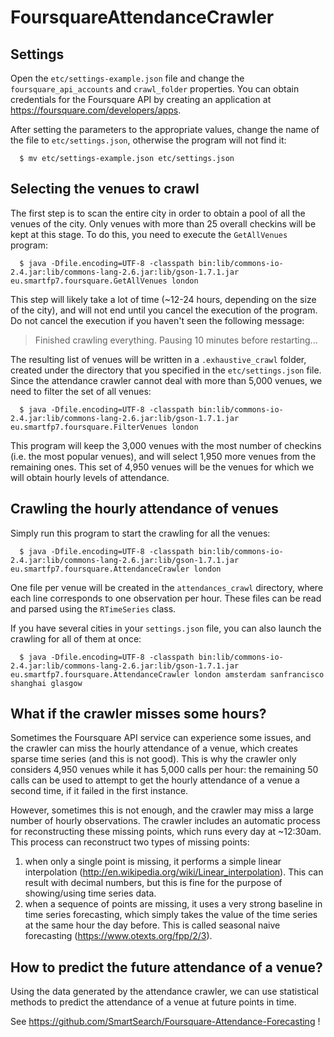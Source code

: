 FoursquareAttendanceCrawler
=============================

## Settings

Open the `etc/settings-example.json` file and change the `foursquare_api_accounts` and `crawl_folder` properties. You can obtain credentials for the Foursquare API by creating an application at https://foursquare.com/developers/apps.

After setting the parameters to the appropriate values, change the name of the file to `etc/settings.json`, otherwise the program will not find it:

```
  $ mv etc/settings-example.json etc/settings.json
```


## Selecting the venues to crawl

The first step is to scan the entire city in order to obtain a pool of all the venues of the city. Only venues with more than 25 overall checkins will be kept at this stage. To do this, you need to execute the `GetAllVenues` program:

```
  $ java -Dfile.encoding=UTF-8 -classpath bin:lib/commons-io-2.4.jar:lib/commons-lang-2.6.jar:lib/gson-1.7.1.jar eu.smartfp7.foursquare.GetAllVenues london
```

This step will likely take a lot of time (~12-24 hours, depending on the size of the city), and will not end until you cancel the execution of the program. Do not cancel the execution if you haven't seen the following message:

> Finished crawling everything. Pausing 10 minutes before restarting...

The resulting list of venues will be written in a `.exhaustive_crawl` folder, created under the directory that you specified in the `etc/settings.json` file. Since the attendance crawler cannot deal with more than 5,000 venues, we need to filter the set of all venues:

```
  $ java -Dfile.encoding=UTF-8 -classpath bin:lib/commons-io-2.4.jar:lib/commons-lang-2.6.jar:lib/gson-1.7.1.jar eu.smartfp7.foursquare.FilterVenues london
```

This program will keep the 3,000 venues with the most number of checkins (i.e. the most popular venues), and will select 1,950 more venues from the remaining ones. This set of 4,950 venues will be the venues for which we will obtain hourly levels of attendance.



## Crawling the hourly attendance of venues

Simply run this program to start the crawling for all the venues:

```
  $ java -Dfile.encoding=UTF-8 -classpath bin:lib/commons-io-2.4.jar:lib/commons-lang-2.6.jar:lib/gson-1.7.1.jar eu.smartfp7.foursquare.AttendanceCrawler london
```

One file per venue will be created in the `attendances_crawl` directory, where each line corresponds to one observation per hour. These files can be read and parsed using the `RTimeSeries` class.

If you have several cities in your `settings.json` file, you can also launch the crawling for all of them at once:

```
  $ java -Dfile.encoding=UTF-8 -classpath bin:lib/commons-io-2.4.jar:lib/commons-lang-2.6.jar:lib/gson-1.7.1.jar eu.smartfp7.foursquare.AttendanceCrawler london amsterdam sanfrancisco shanghai glasgow
```



## What if the crawler misses some hours?

Sometimes the Foursquare API service can experience some issues, and the crawler can miss the hourly attendance of a venue, which creates sparse time series (and this is not good).
This is why the crawler only considers 4,950 venues while it has 5,000 calls per hour: the remaining 50 calls can be used to attempt to get the hourly attendance of a venue a second time, if it failed in the first instance.

However, sometimes this is not enough, and the crawler may miss a large number of hourly observations.
The crawler includes an automatic process for reconstructing these missing points, which runs every day at ~12:30am.
This process can reconstruct two types of missing points:
  1. when only a single point is missing, it performs a simple linear interpolation (http://en.wikipedia.org/wiki/Linear_interpolation). This can result with decimal numbers, but this is fine for the purpose of showing/using time series data.
  2. when a sequence of points are missing, it uses a very strong baseline in time series forecasting, which simply takes the value of the time series at the same hour the day before. This is called seasonal naive forecasting (https://www.otexts.org/fpp/2/3).



## How to predict the future attendance of a venue?

Using the data generated by the attendance crawler, we can use statistical methods to predict the attendance of a venue at future points in time.

See https://github.com/SmartSearch/Foursquare-Attendance-Forecasting !
